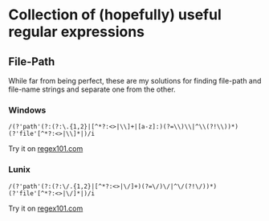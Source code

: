 # Collection of (hopefully) useful regular expressions

## File-Path

While far from being perfect, these are my solutions for finding file-path and
file-name strings and separate one from the other.

### Windows

`/(?'path'(?:(?:\.{1,2}|[^*?:<>|\\]+|[a-z]:)(?=\\)\\|^\\(?!\\))*)(?'file'[^*?:<>|\\]*|)/i`

Try it on [regex101.com](https://regex101.com/r/1kNz3l/1)

### Lunix

`/(?'path'(?:(?:\/.{1,2}|[^*?:<>|\/]+)(?=\/)\/|^\/(?!\/))*)(?'file'[^*?:<>|\/]*|)/i`

Try it on [regex101.com](https://regex101.com/r/P9Ido4/1)
